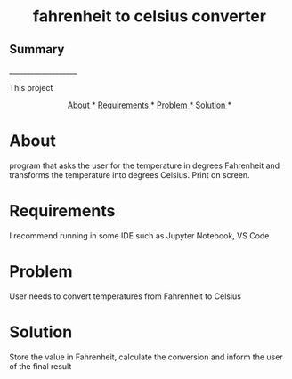 <h1 align="center"> fahrenheit to celsius converter </h1>

<h2> Summary </h2> 
___________________
<p> This project </p>
<p align="center">
    <a href= "#About">About </a> *
    <a href= "#Requirements">Requirements </a> *
    <a href= "#Problem">Problem </a> *
    <a href= "#Solution">Solution </a> *
</p>

# About
<p> program that asks the user for the temperature in degrees Fahrenheit and transforms the temperature into degrees Celsius. Print on screen. </p>

# Requirements
<p> I recommend running in some IDE such as Jupyter Notebook, VS Code </p>

# Problem
<p> User needs to convert temperatures from Fahrenheit to Celsius </p>

# Solution
<p> Store the value in Fahrenheit, calculate the conversion and inform the user of the final result </p>